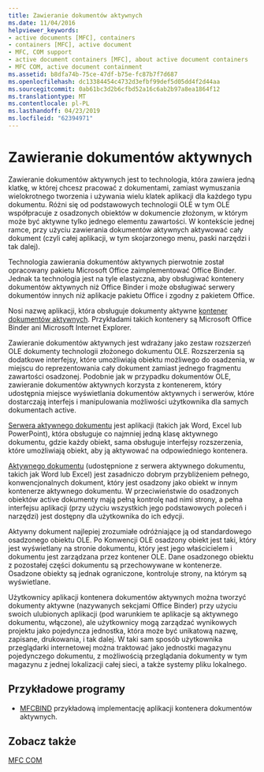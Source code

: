 ```yaml
---
title: Zawieranie dokumentów aktywnych
ms.date: 11/04/2016
helpviewer_keywords:
- active documents [MFC], containers
- containers [MFC], active document
- MFC, COM support
- active document containers [MFC], about active document containers
- MFC COM, active document containment
ms.assetid: b8dfa74b-75ce-47df-b75e-fc87b7f7d687
ms.openlocfilehash: dc13384454c4732d3efbf99def5d05dd4f2d44aa
ms.sourcegitcommit: 0ab61bc3d2b6cfbd52a16c6ab2b97a8ea1864f12
ms.translationtype: MT
ms.contentlocale: pl-PL
ms.lasthandoff: 04/23/2019
ms.locfileid: "62394971"
---
```

# <a name="active-document-containment"></a>Zawieranie dokumentów aktywnych

Zawieranie dokumentów aktywnych jest to technologia, która zawiera jedną klatkę, w której chcesz pracować z dokumentami, zamiast wymuszania wielokrotnego tworzenia i używania wielu klatek aplikacji dla każdego typu dokumentu. Różni się od podstawowych technologii OLE w tym OLE współpracuje z osadzonych obiektów w dokumencie złożonym, w którym może być aktywne tylko jednego elementu zawartości. W kontekście jednej ramce, przy użyciu zawierania dokumentów aktywnych aktywować cały dokument (czyli całej aplikacji, w tym skojarzonego menu, paski narzędzi i tak dalej).

Technologia zawierania dokumentów aktywnych pierwotnie został opracowany pakietu Microsoft Office zaimplementować Office Binder. Jednak ta technologia jest na tyle elastyczna, aby obsługiwać kontenery dokumentów aktywnych niż Office Binder i może obsługiwać serwery dokumentów innych niż aplikacje pakietu Office i zgodny z pakietem Office.

Nosi nazwę aplikacji, która obsługuje dokumenty aktywne [kontener dokumentów aktywnych](../mfc/active-document-containers.md). Przykładami takich kontenery są Microsoft Office Binder ani Microsoft Internet Explorer.

Zawieranie dokumentów aktywnych jest wdrażany jako zestaw rozszerzeń OLE dokumenty technologii złożonego dokumentu OLE. Rozszerzenia są dodatkowe interfejsy, które umożliwiają obiektu możliwego do osadzenia, w miejscu do reprezentowania cały dokument zamiast jednego fragmentu zawartości osadzonej. Podobnie jak w przypadku dokumentów OLE, zawieranie dokumentów aktywnych korzysta z kontenerem, który udostępnia miejsce wyświetlania dokumentów aktywnych i serwerów, które dostarczają interfejs i manipulowania możliwości użytkownika dla samych dokumentach active.

[Serwera aktywnego dokumentu](../mfc/active-document-servers.md) jest aplikacji (takich jak Word, Excel lub PowerPoint), która obsługuje co najmniej jedną klasę aktywnego dokumentu, gdzie każdy obiekt, sama obsługuje interfejsy rozszerzenia, które umożliwiają obiekt, aby ją aktywować na odpowiedniego kontenera.

[Aktywnego dokumentu](../mfc/active-documents.md) (udostępnione z serwera aktywnego dokumentu, takich jak Word lub Excel) jest zasadniczo dobrym przybliżeniem pełnego, konwencjonalnych dokument, który jest osadzony jako obiekt w innym kontenerze aktywnego dokumentu. W przeciwieństwie do osadzonych obiektów active dokumenty mają pełną kontrolę nad nimi strony, a pełna interfejsu aplikacji (przy użyciu wszystkich jego podstawowych poleceń i narzędzi) jest dostępny dla użytkownika do ich edycji.

Aktywny dokument najlepiej zrozumiałe odróżniające ją od standardowego osadzonego obiektu OLE. Po Konwencji OLE osadzony obiekt jest taki, który jest wyświetlany na stronie dokumentu, który jest jego właścicielem i dokumentu jest zarządzana przez kontener OLE. Dane osadzonego obiektu z pozostałej części dokumentu są przechowywane w kontenerze. Osadzone obiekty są jednak ograniczone, kontroluje strony, na którym są wyświetlane.

Użytkownicy aplikacji kontenera dokumentów aktywnych można tworzyć dokumenty aktywne (nazywanych sekcjami Office Binder) przy użyciu swoich ulubionych aplikacji (pod warunkiem te aplikacje są aktywnego dokumentu, włączone), ale użytkownicy mogą zarządzać wynikowych projektu jako pojedyncza jednostka, która może być unikatową nazwę, zapisane, drukowania, i tak dalej. W taki sam sposób użytkownika przeglądarki internetowej można traktować jako jednostki magazynu pojedynczego dokumentu, z możliwością przeglądania dokumenty w tym magazynu z jednej lokalizacji całej sieci, a także systemy pliku lokalnego.

## <a name="sample-programs"></a>Przykładowe programy

- [MFCBIND](../overview/visual-cpp-samples.md) przykładową implementację aplikacji kontenera dokumentów aktywnych.

## <a name="see-also"></a>Zobacz także

[MFC COM](../mfc/mfc-com.md)
